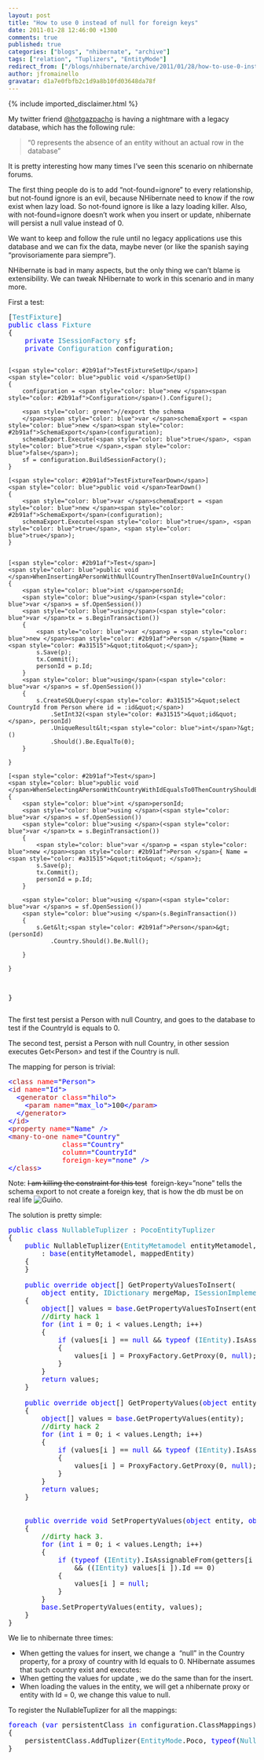```yaml
---
layout: post
title: "How to use 0 instead of null for foreign keys"
date: 2011-01-28 12:46:00 +1300
comments: true
published: true
categories: ["blogs", "nhibernate", "archive"]
tags: ["relation", "Tuplizers", "EntityMode"]
redirect_from: ["/blogs/nhibernate/archive/2011/01/28/how-to-use-0-instead-of-null-for-foreign-keys.aspx/"]
author: jfromainello
gravatar: d1a7e0fbfb2c1d9a8b10fd03648da78f
---
```

{% include imported_disclaimer.html %}
<p>My twitter friend <a href="http://twitter.com/#!/hotgazpacho">@hotgazpacho</a> is having a nightmare with a legacy database, which has the following rule:</p>  <blockquote>   <p>“0 represents the absence of an entity without an actual row in the database”</p> </blockquote>  <p>It is pretty interesting how many times I’ve seen this scenario on nhibernate forums. </p>  <p>The first thing people do is to add “not-found=ignore” to every relationship, but not-found ignore is an evil, because NHibernate need to know if the row exist when lazy load. So not-found ignore is like a lazy loading killer. Also, with not-found=ignore doesn’t work when you insert or update, nhibernate will persist a null value instead of 0. </p>  <p>We want to keep and follow the rule until no legacy applications use this database and we can fix the data, maybe never (or like the spanish saying “provisoriamente para siempre”).</p>  <p>NHibernate is bad in many aspects, but the only thing we can’t blame is extensibility. We can tweak NHibernate to work in this scenario and in many more.</p>  <p>First a test:</p>  <pre class="code">[<span style="color: #2b91af">TestFixture</span>]
<span style="color: blue">public class </span><span style="color: #2b91af">Fixture
</span>{
    <span style="color: blue">private </span><span style="color: #2b91af">ISessionFactory </span>sf;
    <span style="color: blue">private </span><span style="color: #2b91af">Configuration </span>configuration;

    [<span style="color: #2b91af">TestFixtureSetUp</span>]
    <span style="color: blue">public void </span>SetUp()
    {
        configuration = <span style="color: blue">new </span><span style="color: #2b91af">Configuration</span>().Configure();

        <span style="color: green">//export the schema
        </span><span style="color: blue">var </span>schemaExport = <span style="color: blue">new </span><span style="color: #2b91af">SchemaExport</span>(configuration);
        schemaExport.Execute(<span style="color: blue">true</span>, <span style="color: blue">true </span>,<span style="color: blue">false</span>);
        sf = configuration.BuildSessionFactory();
    }

    [<span style="color: #2b91af">TestFixtureTearDown</span>]
    <span style="color: blue">public void </span>TearDown()
    {
        <span style="color: blue">var </span>schemaExport = <span style="color: blue">new </span><span style="color: #2b91af">SchemaExport</span>(configuration);
        schemaExport.Execute(<span style="color: blue">true</span>, <span style="color: blue">true</span>, <span style="color: blue">true</span>);
    }


    [<span style="color: #2b91af">Test</span>]
    <span style="color: blue">public void </span>WhenInsertingAPersonWithNullCountryThenInsert0ValueInCountry()
    {
        <span style="color: blue">int </span>personId;
        <span style="color: blue">using</span>(<span style="color: blue">var </span>s = sf.OpenSession())
        <span style="color: blue">using</span>(<span style="color: blue">var </span>tx = s.BeginTransaction())
        {
            <span style="color: blue">var </span>p = <span style="color: blue">new </span><span style="color: #2b91af">Person </span>{Name = <span style="color: #a31515">&quot;tito&quot;</span>};
            s.Save(p);
            tx.Commit();
            personId = p.Id;
        }
        <span style="color: blue">using</span>(<span style="color: blue">var </span>s = sf.OpenSession())
        {
            s.CreateSQLQuery(<span style="color: #a31515">&quot;select CountryId from Person where id = :id&quot;</span>)
                .SetInt32(<span style="color: #a31515">&quot;id&quot;</span>, personId)
                .UniqueResult&lt;<span style="color: blue">int</span>?&gt;()
                .Should().Be.EqualTo(0);
        }

    }

    [<span style="color: #2b91af">Test</span>]
    <span style="color: blue">public void </span>WhenSelectingAPersonWithCountryWithIdEqualsTo0ThenCountryShouldBeNull()
    {
        <span style="color: blue">int </span>personId;
        <span style="color: blue">using </span>(<span style="color: blue">var </span>s = sf.OpenSession())
        <span style="color: blue">using </span>(<span style="color: blue">var </span>tx = s.BeginTransaction())
        {
            <span style="color: blue">var </span>p = <span style="color: blue">new </span><span style="color: #2b91af">Person </span>{ Name = <span style="color: #a31515">&quot;tito&quot; </span>};
            s.Save(p);
            tx.Commit();
            personId = p.Id;
        }

        <span style="color: blue">using </span>(<span style="color: blue">var </span>s = sf.OpenSession())
        <span style="color: blue">using </span>(s.BeginTransaction())
        {
            s.Get&lt;<span style="color: #2b91af">Person</span>&gt;(personId)
                .Country.Should().Be.Null();

        }

    }
}</pre>

<p>The first test persist a Person with null Country, and goes to the database to test if the CountryId is equals to 0.</p>

<p>The second test, persist a Person with null Country, in other session executes Get&lt;Person&gt; and test if the Country is null.</p>

<p>The mapping for person is trivial:</p>

<pre class="code"><span style="color: blue">&lt;</span><span style="color: #a31515">class </span><span style="color: red">name</span><span style="color: blue">=</span>&quot;<span style="color: blue">Person</span>&quot;<span style="color: blue">&gt;
&lt;</span><span style="color: #a31515">id </span><span style="color: red">name</span><span style="color: blue">=</span>&quot;<span style="color: blue">Id</span>&quot;<span style="color: blue">&gt;
  &lt;</span><span style="color: #a31515">generator </span><span style="color: red">class</span><span style="color: blue">=</span>&quot;<span style="color: blue">hilo</span>&quot;<span style="color: blue">&gt;
    &lt;</span><span style="color: #a31515">param </span><span style="color: red">name</span><span style="color: blue">=</span>&quot;<span style="color: blue">max_lo</span>&quot;<span style="color: blue">&gt;</span>100<span style="color: blue">&lt;/</span><span style="color: #a31515">param</span><span style="color: blue">&gt;
  &lt;/</span><span style="color: #a31515">generator</span><span style="color: blue">&gt;
&lt;/</span><span style="color: #a31515">id</span><span style="color: blue">&gt;    
&lt;</span><span style="color: #a31515">property </span><span style="color: red">name</span><span style="color: blue">=</span>&quot;<span style="color: blue">Name</span>&quot; <span style="color: blue">/&gt;
&lt;</span><span style="color: #a31515">many-to-one </span><span style="color: red">name</span><span style="color: blue">=</span>&quot;<span style="color: blue">Country</span>&quot; 
             <span style="color: red">class</span><span style="color: blue">=</span>&quot;<span style="color: blue">Country</span>&quot; 
             <span style="color: red">column</span><span style="color: blue">=</span>&quot;<span style="color: blue">CountryId</span>&quot; 
             <span style="color: red">foreign-key</span><span style="color: blue">=</span>&quot;<span style="color: blue">none</span>&quot; <span style="color: blue">/&gt;
&lt;/</span><span style="color: #a31515">class</span><span style="color: blue">&gt;</span></pre>

<p>Note: <strike>I am killing the constraint for this test</strike>&#160; foreign-key=”none” tells the schema export to not create a foreign key, that is how the db must be on real life <img style="border-bottom-style: none; border-right-style: none; border-top-style: none; border-left-style: none" class="wlEmoticon wlEmoticon-winkingsmile" alt="Guiño" src="/cfs-file.ashx/__key/CommunityServer.Blogs.Components.WeblogFiles/nhibernate/wlEmoticon_2D00_winkingsmile_5F00_2AC68689.png" />.</p>

<p>The solution is pretty simple:</p>

<pre class="code"><span style="color: blue">public class </span><span style="color: #2b91af">NullableTuplizer </span>: <span style="color: #2b91af">PocoEntityTuplizer
</span>{
    <span style="color: blue">public </span>NullableTuplizer(<span style="color: #2b91af">EntityMetamodel </span>entityMetamodel, <span style="color: #2b91af">PersistentClass </span>mappedEntity)
        : <span style="color: blue">base</span>(entityMetamodel, mappedEntity)
    {
    }

    <span style="color: blue">public override object</span>[] GetPropertyValuesToInsert(
        <span style="color: blue">object </span>entity, <span style="color: #2b91af">IDictionary </span>mergeMap, <span style="color: #2b91af">ISessionImplementor </span>session)
    {
        <span style="color: blue">object</span>[] values = <span style="color: blue">base</span>.GetPropertyValuesToInsert(entity, mergeMap, session);
        <span style="color: green">//dirty hack 1
        </span><span style="color: blue">for </span>(<span style="color: blue">int </span>i = 0; i &lt; values.Length; i++)
        {
            <span style="color: blue">if </span>(values[i ] == <span style="color: blue">null </span>&amp;&amp; <span style="color: blue">typeof </span>(<span style="color: #2b91af">IEntity</span>).IsAssignableFrom(getters[i ].ReturnType))
            {
                values[i ] = ProxyFactory.GetProxy(0, <span style="color: blue">null</span>);
            }
        }
        <span style="color: blue">return </span>values;
    }

    <span style="color: blue">public override object</span>[] GetPropertyValues(<span style="color: blue">object </span>entity)
    {
        <span style="color: blue">object</span>[] values = <span style="color: blue">base</span>.GetPropertyValues(entity);
        <span style="color: green">//dirty hack 2
        </span><span style="color: blue">for </span>(<span style="color: blue">int </span>i = 0; i &lt; values.Length; i++)
        {
            <span style="color: blue">if </span>(values[i ] == <span style="color: blue">null </span>&amp;&amp; <span style="color: blue">typeof </span>(<span style="color: #2b91af">IEntity</span>).IsAssignableFrom(getters[i ].ReturnType))
            {
                values[i ] = ProxyFactory.GetProxy(0, <span style="color: blue">null</span>);
            }
        }
        <span style="color: blue">return </span>values;
    }


    <span style="color: blue">public override void </span>SetPropertyValues(<span style="color: blue">object </span>entity, <span style="color: blue">object</span>[] values)
    {
        <span style="color: green">//dirty hack 3.
        </span><span style="color: blue">for </span>(<span style="color: blue">int </span>i = 0; i &lt; values.Length; i++)
        {
            <span style="color: blue">if </span>(<span style="color: blue">typeof </span>(<span style="color: #2b91af">IEntity</span>).IsAssignableFrom(getters[i ].ReturnType)
                &amp;&amp; ((<span style="color: #2b91af">IEntity</span>) values[i ]).Id == 0)
            {
                values[i ] = <span style="color: blue">null</span>;
            }
        }
        <span style="color: blue">base</span>.SetPropertyValues(entity, values);
    }
}</pre>

<p>We lie to nhibernate three times:</p>

<ul>
  <li>When getting the values for insert, we change a&#160; “null” in the Country property, for a proxy of country with Id equals to 0. NHibernate assumes that such country exist and executes: </li>

  <li>When getting the values for update , we do the same than for the insert. </li>

  <li>When loading the values in the entity, we will get a nhibernate proxy or entity with Id = 0, we change this value to null. </li>
</ul>

<p>To register the NullableTuplizer for all the mappings:</p>

<pre class="code"><span style="color: blue">foreach </span>(<span style="color: blue">var </span>persistentClass <span style="color: blue">in </span>configuration.ClassMappings)
{
    persistentClass.AddTuplizer(<span style="color: #2b91af">EntityMode</span>.Poco, <span style="color: blue">typeof</span>(<span style="color: #2b91af">NullableTuplizer</span>).AssemblyQualifiedName);
}</pre>
